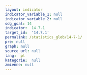 ```yaml
---
layout: indicator
indicator_variable_1: null
indicator_variable_2: null
sdg_goal: 14
indicator:  14.7.1
target_id:  '14.7.1'
permalink: /statistics_glob/14-7-1/
pre: null
graph: null
source_url: null
lang:  pl
kategorie:  null
zmienne: null
---
```


